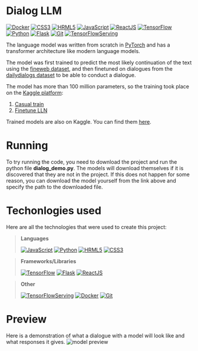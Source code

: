 # Dialog LLM

[![Docker](https://img.shields.io/badge/Docker-%231D63ED?logo=docker&logoColor=white)](https://www.docker.com/)
[![CSS3](https://img.shields.io/badge/CSS-%23214CE5?logo=css3&logoColor=white)](https://en.wikipedia.org/wiki/CSS)
[![HRML5](https://img.shields.io/badge/HTML5-%23E44D26?logo=HTML5&logoColor=white)](https://en.wikipedia.org/wiki/HTML5)
[![JavaScript](https://img.shields.io/badge/JavaScript-%23F7E018?logo=javascript&logoColor=white)](https://en.wikipedia.org/wiki/JavaScript)
[![ReactJS](https://img.shields.io/badge/ReactJS-%2311C8E8?logo=react&logoColor=white)](https://react.dev/)
[![TensorFlow](https://img.shields.io/badge/TensorFlow-%23FF9300?logo=tensorflow&logoColor=white)](https://www.tensorflow.org/)
[![Python](https://img.shields.io/badge/Python-%233572A5?logo=python&logoColor=white)](https://www.python.org/)
[![Flask](https://img.shields.io/badge/Flask-grey?logo=flask&logoColor=white)](https://flask.palletsprojects.com/en/2.3.x/)
[![Git](https://img.shields.io/badge/Git-%23EA330E?logo=git&logoColor=white)](https://git-scm.com/)
[![TensorFlowServing](https://img.shields.io/badge/TensorFlow%2Fserving-%23F0910E?logo=tensorflow&logoColor=white)](https://www.tensorflow.org/tfx/guide/serving)

The language model was written from scratch in [PyTorch](https://pytorch.org/) and has a transformer architecture like modern language models.

The model was first trained to predict the most likely continuation of the text using the [fineweb dataset](https://huggingface.co/datasets/HuggingFaceFW/fineweb-edu), and then finetuned on dialogues from the [dailydialogs dataset](https://huggingface.co/datasets/li2017dailydialog/daily_dialog) to be able to conduct a dialogue.

The model has more than 100 million parameters, so the training took place on the [Kaggle platform](https://www.kaggle.com/):
1. [Casual train](https://www.kaggle.com/code/danildolgov/casual-train)
2. [Finetune LLN](https://www.kaggle.com/code/danildolgov/llm-finetune)

Trained models are also on Kaggle. You can find them [here](https://www.kaggle.com/models/danildolgov/nanogpt/).

# Running
To try running the code, you need to download the project and run the python file <b>dialog_demo.py</b>. The models will download themselves if it is discovered that they are not in the project. If this does not happen for some reason, you can download the model yourself from the link above and specify the path to the downloaded file.

# Techonlogies used

Here are all the technologies that were used to create this project:

> **Languages**
>
> [![JavaScript](https://img.shields.io/badge/JavaScript-%23F7E018?logo=javascript&logoColor=white)](https://en.wikipedia.org/wiki/JavaScript)
> [![Python](https://img.shields.io/badge/Python-%233572A5?logo=python&logoColor=white)](https://www.python.org/)
> [![HRML5](https://img.shields.io/badge/HTML5-%23E44D26?logo=HTML5&logoColor=white)](https://en.wikipedia.org/wiki/HTML5)
> [![CSS3](https://img.shields.io/badge/CSS-%23214CE5?logo=css3&logoColor=white)](https://en.wikipedia.org/wiki/CSS)


> **Frameworks/Libraries**
>
> [![TensorFlow](https://img.shields.io/badge/TensorFlow-%23FF9300?logo=tensorflow&logoColor=white)](https://www.tensorflow.org/)
> [![Flask](https://img.shields.io/badge/Flask-grey?logo=flask&logoColor=white)](https://flask.palletsprojects.com/en/2.3.x/)
> [![ReactJS](https://img.shields.io/badge/ReactJS-%2311C8E8?logo=react&logoColor=white)](https://react.dev/)



> **Other**
>
> [![TensorFlowServing](https://img.shields.io/badge/TensorFlow%2Fserving-%23F0910E?logo=tensorflow&logoColor=white)](https://www.tensorflow.org/tfx/guide/serving)
> [![Docker](https://img.shields.io/badge/Docker-%231D63ED?logo=docker&logoColor=white)](https://www.docker.com/)
> [![Git](https://img.shields.io/badge/Git-%23EA330E?logo=git&logoColor=white)](https://git-scm.com/)

# Preview
Here is a demonstration of what a dialogue with a model will look like and what responses it gives.
![model preview](https://github.com/SpectreSpect/nlp-natural-disaster/assets/52841087/25cd1fc0-7c4a-4dcc-90c0-b3e69b12d2d7)
